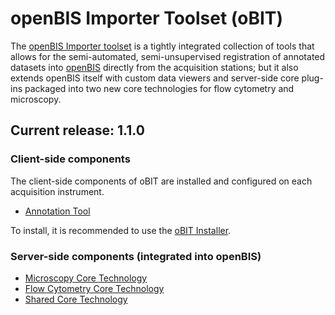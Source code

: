 # openBIS Importer Toolset (oBIT)

The [openBIS Importer toolset](https://wiki-bsse.ethz.ch/display/oBIT) is a tightly integrated collection of tools that allows for the semi-automated, semi-unsupervised registration of annotated datasets into [openBIS](https://sis.id.ethz.ch/software/openbis.html) directly from the acquisition stations; but it also extends openBIS itself with custom data viewers and server-side core plug-ins packaged into two new core technologies for flow cytometry and microscopy.

## Current release: 1.1.0

### Client-side components

The client-side components of oBIT are installed and configured on each acquisition instrument.

* [Annotation Tool](https://github.com/aarpon/obit_annotation_tool/releases/latest)

To install, it is recommended to use the [oBIT Installer](https://github.com/aarpon/obit_installer/releases/latest).

### Server-side components (integrated into openBIS)

* [Microscopy Core Technology](https://github.com/aarpon/obit_microscopy_core_technology/releases/latest)
* [Flow Cytometry Core Technology](https://github.com/aarpon/obit_flow_core_technology/releases/latest)
* [Shared Core Technology](https://github.com/aarpon/obit_shared_core_technology/releases/latest)
